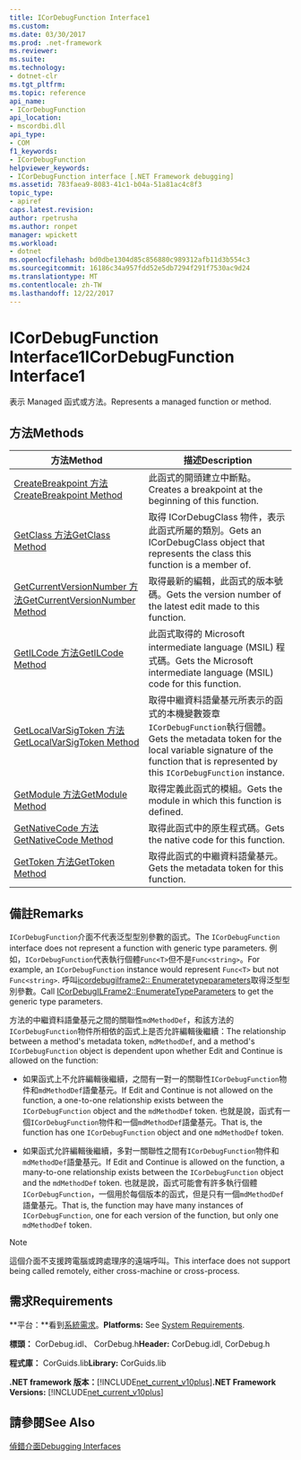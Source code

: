 ```yaml
---
title: ICorDebugFunction Interface1
ms.custom: 
ms.date: 03/30/2017
ms.prod: .net-framework
ms.reviewer: 
ms.suite: 
ms.technology:
- dotnet-clr
ms.tgt_pltfrm: 
ms.topic: reference
api_name:
- ICorDebugFunction
api_location:
- mscordbi.dll
api_type:
- COM
f1_keywords:
- ICorDebugFunction
helpviewer_keywords:
- ICorDebugFunction interface [.NET Framework debugging]
ms.assetid: 783faea9-8083-41c1-b04a-51a81ac4c8f3
topic_type:
- apiref
caps.latest.revision: 
author: rpetrusha
ms.author: ronpet
manager: wpickett
ms.workload:
- dotnet
ms.openlocfilehash: bd0dbe1304d85c856880c989312afb11d3b554c3
ms.sourcegitcommit: 16186c34a957fdd52e5db7294f291f7530ac9d24
ms.translationtype: MT
ms.contentlocale: zh-TW
ms.lasthandoff: 12/22/2017
---
```

# <a name="icordebugfunction-interface1"></a><span data-ttu-id="f758a-102">ICorDebugFunction Interface1</span><span class="sxs-lookup"><span data-stu-id="f758a-102">ICorDebugFunction Interface1</span></span>
<span data-ttu-id="f758a-103">表示 Managed 函式或方法。</span><span class="sxs-lookup"><span data-stu-id="f758a-103">Represents a managed function or method.</span></span>  
  
## <a name="methods"></a><span data-ttu-id="f758a-104">方法</span><span class="sxs-lookup"><span data-stu-id="f758a-104">Methods</span></span>  
  
|<span data-ttu-id="f758a-105">方法</span><span class="sxs-lookup"><span data-stu-id="f758a-105">Method</span></span>|<span data-ttu-id="f758a-106">描述</span><span class="sxs-lookup"><span data-stu-id="f758a-106">Description</span></span>|  
|------------|-----------------|  
|[<span data-ttu-id="f758a-107">CreateBreakpoint 方法</span><span class="sxs-lookup"><span data-stu-id="f758a-107">CreateBreakpoint Method</span></span>](../../../../docs/framework/unmanaged-api/debugging/icordebugfunction-createbreakpoint-method.md)|<span data-ttu-id="f758a-108">此函式的開頭建立中斷點。</span><span class="sxs-lookup"><span data-stu-id="f758a-108">Creates a breakpoint at the beginning of this function.</span></span>|  
|[<span data-ttu-id="f758a-109">GetClass 方法</span><span class="sxs-lookup"><span data-stu-id="f758a-109">GetClass Method</span></span>](../../../../docs/framework/unmanaged-api/debugging/icordebugfunction-getclass-method.md)|<span data-ttu-id="f758a-110">取得 ICorDebugClass 物件，表示此函式所屬的類別。</span><span class="sxs-lookup"><span data-stu-id="f758a-110">Gets an ICorDebugClass object that represents the class this function is a member of.</span></span>|  
|[<span data-ttu-id="f758a-111">GetCurrentVersionNumber 方法</span><span class="sxs-lookup"><span data-stu-id="f758a-111">GetCurrentVersionNumber Method</span></span>](../../../../docs/framework/unmanaged-api/debugging/icordebugfunction-getcurrentversionnumber-method.md)|<span data-ttu-id="f758a-112">取得最新的編輯，此函式的版本號碼。</span><span class="sxs-lookup"><span data-stu-id="f758a-112">Gets the version number of the latest edit made to this function.</span></span>|  
|[<span data-ttu-id="f758a-113">GetILCode 方法</span><span class="sxs-lookup"><span data-stu-id="f758a-113">GetILCode Method</span></span>](../../../../docs/framework/unmanaged-api/debugging/icordebugfunction-getilcode-method.md)|<span data-ttu-id="f758a-114">此函式取得的 Microsoft intermediate language (MSIL) 程式碼。</span><span class="sxs-lookup"><span data-stu-id="f758a-114">Gets the Microsoft intermediate language (MSIL) code for this function.</span></span>|  
|[<span data-ttu-id="f758a-115">GetLocalVarSigToken 方法</span><span class="sxs-lookup"><span data-stu-id="f758a-115">GetLocalVarSigToken Method</span></span>](../../../../docs/framework/unmanaged-api/debugging/icordebugfunction-getlocalvarsigtoken-method.md)|<span data-ttu-id="f758a-116">取得中繼資料語彙基元所表示的函式的本機變數簽章`ICorDebugFunction`執行個體。</span><span class="sxs-lookup"><span data-stu-id="f758a-116">Gets the metadata token for the local variable signature of the function that is represented by this `ICorDebugFunction` instance.</span></span>|  
|[<span data-ttu-id="f758a-117">GetModule 方法</span><span class="sxs-lookup"><span data-stu-id="f758a-117">GetModule Method</span></span>](../../../../docs/framework/unmanaged-api/debugging/icordebugfunction-getmodule-method.md)|<span data-ttu-id="f758a-118">取得定義此函式的模組。</span><span class="sxs-lookup"><span data-stu-id="f758a-118">Gets the module in which this function is defined.</span></span>|  
|[<span data-ttu-id="f758a-119">GetNativeCode 方法</span><span class="sxs-lookup"><span data-stu-id="f758a-119">GetNativeCode Method</span></span>](../../../../docs/framework/unmanaged-api/debugging/icordebugfunction-getnativecode-method.md)|<span data-ttu-id="f758a-120">取得此函式中的原生程式碼。</span><span class="sxs-lookup"><span data-stu-id="f758a-120">Gets the native code for this function.</span></span>|  
|[<span data-ttu-id="f758a-121">GetToken 方法</span><span class="sxs-lookup"><span data-stu-id="f758a-121">GetToken Method</span></span>](../../../../docs/framework/unmanaged-api/debugging/icordebugfunction-gettoken-method.md)|<span data-ttu-id="f758a-122">取得此函式的中繼資料語彙基元。</span><span class="sxs-lookup"><span data-stu-id="f758a-122">Gets the metadata token for this function.</span></span>|  
  
## <a name="remarks"></a><span data-ttu-id="f758a-123">備註</span><span class="sxs-lookup"><span data-stu-id="f758a-123">Remarks</span></span>  
 <span data-ttu-id="f758a-124">`ICorDebugFunction`介面不代表泛型型別參數的函式。</span><span class="sxs-lookup"><span data-stu-id="f758a-124">The `ICorDebugFunction` interface does not represent a function with generic type parameters.</span></span> <span data-ttu-id="f758a-125">例如，`ICorDebugFunction`代表執行個體`Func<T>`但不是`Func<string>`。</span><span class="sxs-lookup"><span data-stu-id="f758a-125">For example, an `ICorDebugFunction` instance would represent `Func<T>` but not `Func<string>`.</span></span> <span data-ttu-id="f758a-126">呼叫[icordebugilframe2:: Enumeratetypeparameters](../../../../docs/framework/unmanaged-api/debugging/icordebugilframe2-enumeratetypeparameters-method.md)取得泛型型別參數。</span><span class="sxs-lookup"><span data-stu-id="f758a-126">Call [ICorDebugILFrame2::EnumerateTypeParameters](../../../../docs/framework/unmanaged-api/debugging/icordebugilframe2-enumeratetypeparameters-method.md) to get the generic type parameters.</span></span>  
  
 <span data-ttu-id="f758a-127">方法的中繼資料語彙基元之間的關聯性`mdMethodDef`，和該方法的`ICorDebugFunction`物件所相依的函式上是否允許編輯後繼續：</span><span class="sxs-lookup"><span data-stu-id="f758a-127">The relationship between a method's metadata token, `mdMethodDef`, and a method's `ICorDebugFunction` object is dependent upon whether Edit and Continue is allowed on the function:</span></span>  
  
-   <span data-ttu-id="f758a-128">如果函式上不允許編輯後繼續，之間有一對一的關聯性`ICorDebugFunction`物件和`mdMethodDef`語彙基元。</span><span class="sxs-lookup"><span data-stu-id="f758a-128">If Edit and Continue is not allowed on the function, a one-to-one relationship exists between the `ICorDebugFunction` object and the `mdMethodDef` token.</span></span> <span data-ttu-id="f758a-129">也就是說，函式有一個`ICorDebugFunction`物件和一個`mdMethodDef`語彙基元。</span><span class="sxs-lookup"><span data-stu-id="f758a-129">That is, the function has one `ICorDebugFunction` object and one `mdMethodDef` token.</span></span>  
  
-   <span data-ttu-id="f758a-130">如果函式允許編輯後繼續，多對一關聯性之間有`ICorDebugFunction`物件和`mdMethodDef`語彙基元。</span><span class="sxs-lookup"><span data-stu-id="f758a-130">If Edit and Continue is allowed on the function, a many-to-one relationship exists between the `ICorDebugFunction` object and the `mdMethodDef` token.</span></span> <span data-ttu-id="f758a-131">也就是說，函式可能會有許多執行個體`ICorDebugFunction`，一個用於每個版本的函式，但是只有一個`mdMethodDef`語彙基元。</span><span class="sxs-lookup"><span data-stu-id="f758a-131">That is, the function may have many instances of `ICorDebugFunction`, one for each version of the function, but only one `mdMethodDef` token.</span></span>  
  
> [!NOTE]
>  <span data-ttu-id="f758a-132">這個介面不支援跨電腦或跨處理序的遠端呼叫。</span><span class="sxs-lookup"><span data-stu-id="f758a-132">This interface does not support being called remotely, either cross-machine or cross-process.</span></span>  
  
## <a name="requirements"></a><span data-ttu-id="f758a-133">需求</span><span class="sxs-lookup"><span data-stu-id="f758a-133">Requirements</span></span>  
 <span data-ttu-id="f758a-134">**平台：**看到[系統需求](../../../../docs/framework/get-started/system-requirements.md)。</span><span class="sxs-lookup"><span data-stu-id="f758a-134">**Platforms:** See [System Requirements](../../../../docs/framework/get-started/system-requirements.md).</span></span>  
  
 <span data-ttu-id="f758a-135">**標頭：** CorDebug.idl、 CorDebug.h</span><span class="sxs-lookup"><span data-stu-id="f758a-135">**Header:** CorDebug.idl, CorDebug.h</span></span>  
  
 <span data-ttu-id="f758a-136">**程式庫：** CorGuids.lib</span><span class="sxs-lookup"><span data-stu-id="f758a-136">**Library:**  CorGuids.lib</span></span>  
  
 <span data-ttu-id="f758a-137">**.NET framework 版本：**[!INCLUDE[net_current_v10plus](../../../../includes/net-current-v10plus-md.md)]</span><span class="sxs-lookup"><span data-stu-id="f758a-137">**.NET Framework Versions:** [!INCLUDE[net_current_v10plus](../../../../includes/net-current-v10plus-md.md)]</span></span>  
  
## <a name="see-also"></a><span data-ttu-id="f758a-138">請參閱</span><span class="sxs-lookup"><span data-stu-id="f758a-138">See Also</span></span>  
 [<span data-ttu-id="f758a-139">偵錯介面</span><span class="sxs-lookup"><span data-stu-id="f758a-139">Debugging Interfaces</span></span>](../../../../docs/framework/unmanaged-api/debugging/debugging-interfaces.md)
